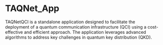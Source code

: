 # TAQNet_App
TAQNetQCI is a standalone application designed to facilitate the deployment of a quantum communication infrastructure (QCI) using a cost-effective and efficient approach. The application leverages advanced algorithms to address key challenges in quantum key distribution (QKD).
